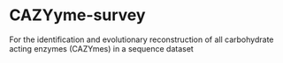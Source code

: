 # CAZYyme-survey
For the identification and evolutionary reconstruction of all carbohydrate acting enzymes (CAZYmes) in a sequence dataset
